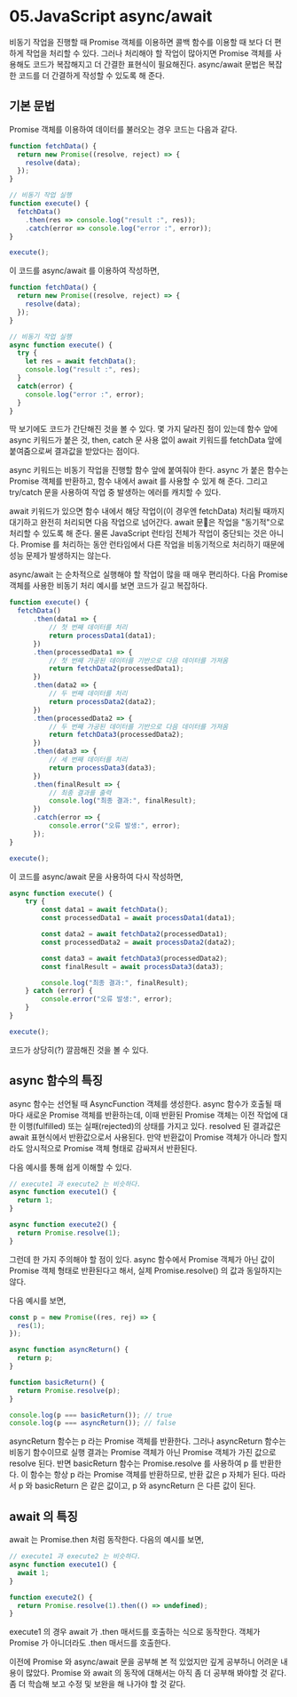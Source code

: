 # 05.JavaScript async/await

비동기 작업을 진행할 때 Promise 객체를 이용하면 콜백 함수를 이용할 때 보다 더 편하게 작업을 처리할 수 있다. 그러나 처리해야 할 작업이 
많아지면 Promise 객체를 사용해도 코드가 복잡해지고 더 간결한 표현식이 필요해진다. async/await 문법은 복잡한 코드를 더 간결하게 작성할 
수 있도록 해 준다.

## 기본 문법

Promise 객체를 이용하여 데이터를 불러오는 경우 코드는 다음과 같다.

```.js
function fetchData() {
  return new Promise((resolve, reject) => {
    resolve(data);
  });
}

// 비동기 작업 실행
function execute() {
  fetchData()
    .then(res => console.log("result :", res));
    .catch(error => console.log("error :", error));
}

execute();
```

이 코드를 async/await 를 이용하여 작성하면,

```.js
function fetchData() {
  return new Promise((resolve, reject) => {
    resolve(data);
  });
}

// 비동기 작업 실행
async function execute() {
  try {
    let res = await fetchData();
    console.log("result :", res);
  }
  catch(error) {
    console.log("error :", error);
  }
}
```

딱 보기에도 코드가 간단해진 것을 볼 수 있다. 몇 가지 달라진 점이 있는데 함수 앞에 async 키워드가 붙은 것, then, catch 문 사용 없이 
await 키워드를 fetchData 앞에 붙여줌으로써 결과값을 받았다는 점이다.

async 키워드는 비동기 작업을 진행할 함수 앞에 붙여줘야 한다. async 가 붙은 함수는 Promise 객체를 반환하고, 함수 내에서 await 를 사용할 
수 있게 해 준다. 그리고 try/catch 문을 사용하여 작업 중 발생하는 에러를 캐치할 수 있다.

await 키워드가 있으면 함수 내에서 해당 작업이(이 경우엔 fetchData) 처리될 때까지 대기하고 완전히 처리되면 다음 작업으로 넘어간다. await 문은 작업을 "동기적"으로 처리할 수 있도록 해 준다. 물론 JavaScript 런타임 전체가 작업이 중단되는 것은 아니다. Promise 를 처리하는 동안 런타임에서 다른 작업을 비동기적으로 처리하기 때문에 성능 문제가 발생하지는 않는다.

async/await 는 순차적으로 실행해야 할 작업이 많을 때 매우 편리하다. 다음 Promise 객체를 사용한 비동기 처리 예시를 보면 코드가 길고 복잡하다.

```.js
function execute() {
  fetchData()
      .then(data1 => {
          // 첫 번째 데이터를 처리
          return processData1(data1);
      })
      .then(processedData1 => {
          // 첫 번째 가공된 데이터를 기반으로 다음 데이터를 가져옴
          return fetchData2(processedData1);
      })
      .then(data2 => {
          // 두 번째 데이터를 처리
          return processData2(data2);
      })
      .then(processedData2 => {
          // 두 번째 가공된 데이터를 기반으로 다음 데이터를 가져옴
          return fetchData3(processedData2);
      })
      .then(data3 => {
          // 세 번째 데이터를 처리
          return processData3(data3);
      })
      .then(finalResult => {
          // 최종 결과를 출력
          console.log("최종 결과:", finalResult);
      })
      .catch(error => {
          console.error("오류 발생:", error);
      });
}

execute();
```
이 코드를 async/await 문을 사용하여 다시 작성하면,

```.js
async function execute() {
    try {
        const data1 = await fetchData();
        const processedData1 = await processData1(data1);

        const data2 = await fetchData2(processedData1);
        const processedData2 = await processData2(data2);

        const data3 = await fetchData3(processedData2);
        const finalResult = await processData3(data3);

        console.log("최종 결과:", finalResult);
    } catch (error) {
        console.error("오류 발생:", error);
    }
}

execute();
```

코드가 상당히(?) 깔끔해진 것을 볼 수 있다.

## async 함수의 특징
async 함수는 선언될 때 AsyncFunction 객체를 생성한다. async 함수가 호출될 때 마다 새로운 Promise 객체를 반환하는데, 이때 반환된 Promise 객체는 이전 작업에 대한 이행(fulfilled) 또는 실패(rejected)의 상태를 가지고 있다. resolved 된 결과값은 await 표현식에서 반환값으로서 사용된다. 만약 반환값이 Promise 객체가 아니라 할지라도 암시적으로 Promise 객체 형태로 감싸져서 반환된다.

다음 예시를 통해 쉽게 이해할 수 있다.

```.js
// execute1 과 execute2 는 비슷하다.
async function execute1() {
  return 1;
}

async function execute2() {
  return Promise.resolve(1);
}
```

그런데 한 가지 주의해야 할 점이 있다. async 함수에서 Promise 객체가 아닌 값이 Promise 객체 형태로 반환된다고 해서, 실제 Promise.resolve() 의 값과 동일하지는 않다. 

다음 예시를 보면,

```.js
const p = new Promise((res, rej) => {
  res(1);
});

async function asyncReturn() {
  return p;
}

function basicReturn() {
  return Promise.resolve(p);
}

console.log(p === basicReturn()); // true
console.log(p === asyncReturn()); // false
```

asyncReturn 함수는 p 라는 Promise 객체를 반환한다. 그러나 asyncReturn 함수는 비동기 함수이므로 실행 결과는 Promise 객체가 아닌 Promise 객체가 가진 값으로 resolve 된다. 반면 basicReturn 함수는 Promise.resolve 를 사용하여 p 를 반환한다. 이 함수는 항상 p 라는 Promise 객체를 반환하므로, 반환 값은 p 자체가 된다. 따라서 p 와 basicReturn 은 같은 값이고, p 와 asyncReturn 은 다른 값이 된다. 

## await 의 특징
await 는 Promise.then 처럼 동작한다. 다음의 예시를 보면,

```.js
// execute1 과 execute2 는 비슷하다.
async function execute1() {
  await 1;
}

function execute2() {
  return Promise.resolve(1).then(() => undefined);
}
```

execute1 의 경우 await 가 .then 매서드를 호출하는 식으로 동작한다. 객체가 Promise 가 아니더라도 .then 매서드를 호출한다.

이전에 Promise 와 async/await 문을 공부해 본 적 있었지만 깊게 공부하니 어려운 내용이 많았다. Promise 와 await 의 동작에 대해서는 아직 좀 더 공부해 봐야할 것 같다. 좀 더 학습해 보고 수정 및 보완을 해 나가야 할 것 같다.
